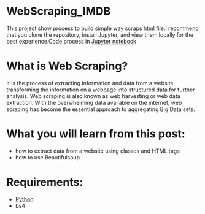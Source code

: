 # WebScraping_IMDB
This project show process to build simple way scraps html file.I recommend that you clone the repository, install Jupyter, and view them locally for the best experience.Code process in [Jupyter notebook](https://jupyter.org/install.html) 

# What is Web Scraping?
It is the process of extracting information and data from a website, transforming the information on a webpage into structured data for further analysis. Web scraping is also known as web harvesting or web data extraction. With the overwhelming data available on the internet, web scraping has become the essential approach to aggregating Big Data sets.

# What you will learn from this post:
- how to extract data from a website using classes and HTML tags
- how to use Beautifulsoup 

# Requirements:  
- [Python](https://www.anaconda.com/distribution/)
- bs4
 
  
  
 
 
